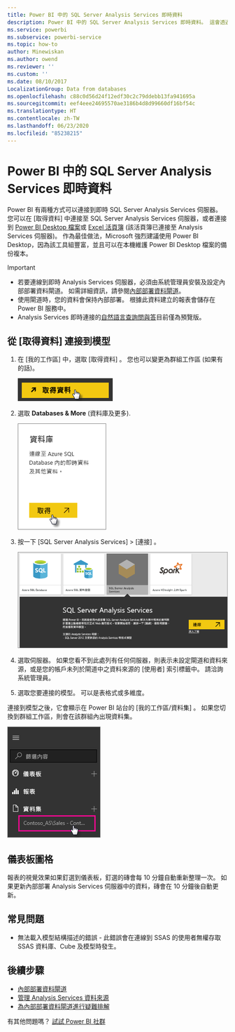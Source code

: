 ```yaml
---
title: Power BI 中的 SQL Server Analysis Services 即時資料
description: Power BI 中的 SQL Server Analysis Services 即時資料。 這會透過針對企業閘道設定的資料來源來完成。
ms.service: powerbi
ms.subservice: powerbi-service
ms.topic: how-to
author: Minewiskan
ms.author: owend
ms.reviewer: ''
ms.custom: ''
ms.date: 08/10/2017
LocalizationGroup: Data from databases
ms.openlocfilehash: c88c0d56d24f12edf30c2c79ddebb13fa941695a
ms.sourcegitcommit: eef4eee24695570ae3186b4d8d99660df16bf54c
ms.translationtype: HT
ms.contentlocale: zh-TW
ms.lasthandoff: 06/23/2020
ms.locfileid: "85238215"
---
```

# <a name="sql-server-analysis-services-live-data-in-power-bi"></a>Power BI 中的 SQL Server Analysis Services 即時資料

Power BI 有兩種方式可以連接到即時 SQL Server Analysis Services 伺服器。 您可以在 [取得資料]  中連接至 SQL Server Analysis Services 伺服器，或者連接到 [Power BI Desktop 檔案](service-desktop-files.md)或 [Excel 活頁簿](service-excel-workbook-files.md) (該活頁簿已連接至 Analysis Services 伺服器)。 作為最佳做法，Microsoft 強烈建議使用 Power BI Desktop，因為該工具組豐富，並且可以在本機維護 Power BI Desktop 檔案的備份複本。

>[!IMPORTANT]
> * 若要連線到即時 Analysis Services 伺服器，必須由系統管理員安裝及設定內部部署資料閘道。 如需詳細資訊，請參閱[內部部署資料閘道](service-gateway-onprem.md)。
> * 使用閘道時，您的資料會保持內部部署。  根據此資料建立的報表會儲存在 Power BI 服務中。 
> * Analysis Services 即時連接的[自然語言查詢問與答](../create-reports/service-q-and-a-direct-query.md)目前僅為預覽版。

## <a name="to-connect-to-a-model-from-get-data"></a>從 [取得資料] 連接到模型

1. 在 [我的工作區]  中，選取 [取得資料]  。 您也可以變更為群組工作區 (如果有的話)。

   ![連接 [取得資料] 按鈕](media/sql-server-analysis-services-tabular-data/connecttoas_getdatabutton.png)

2. 選取 **Databases & More** (資料庫及更多).

   ![連線以取得資料 1](media/sql-server-analysis-services-tabular-data/connecttoas_getdata_1.png)

3. 按一下 [SQL Server Analysis Services]   >  [連接]  。

   ![連線以取得資料 2](media/sql-server-analysis-services-tabular-data/connecttoas_getdata_2.png)

4. 選取伺服器。 如果您看不到此處列有任何伺服器，則表示未設定閘道和資料來源，或是您的帳戶未列於閘道中之資料來源的 [使用者]  索引標籤中。 請洽詢系統管理員。

5. 選取您要連接的模型。 可以是表格式或多維度。

連接到模型之後，它會顯示在 Power BI 站台的 [我的工作區/資料集]  。 如果您切換到群組工作區，則會在該群組內出現資料集。

![連線到資料集](media/sql-server-analysis-services-tabular-data/connecttoas_dataset_5.png)

## <a name="dashboard-tiles"></a>儀表板圖格

報表的視覺效果如果釘選到儀表板，釘選的磚會每 10 分鐘自動重新整理一次。 如果更新內部部署 Analysis Services 伺服器中的資料，磚會在 10 分鐘後自動更新。

## <a name="common-issues"></a>常見問題

* 無法載入模型結構描述的錯誤 - 此錯誤會在連線到 SSAS 的使用者無權存取 SSAS 資料庫、Cube 及模型時發生。

## <a name="next-steps"></a>後續步驟

* [內部部署資料閘道](service-gateway-onprem.md)  
* [管理 Analysis Services 資料來源](service-gateway-enterprise-manage-ssas.md)  
* [為內部部署資料閘道進行疑難排解](service-gateway-onprem-tshoot.md)  

有其他問題嗎？ [試試 Power BI 社群](https://community.powerbi.com/)